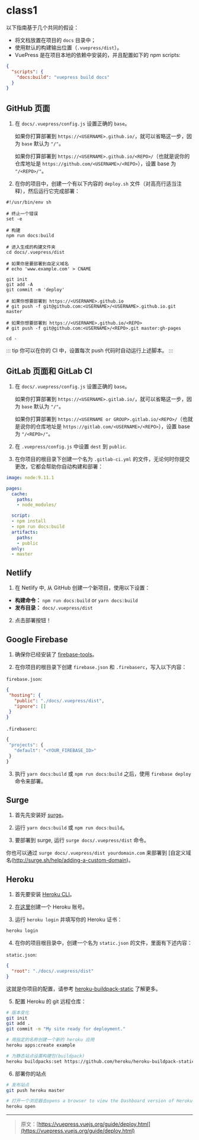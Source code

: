 # class1

以下指南基于几个共同的假设：

- 将文档放置在项目的 `docs` 目录中；
- 使用默认的构建输出位置（`.vuepress/dist`）。
- VuePress 是在项目本地的依赖中安装的，并且配置如下的 npm scripts:

``` json
{
  "scripts": {
    "docs:build": "vuepress build docs"
  }
}
```

## GitHub 页面

1. 在 `docs/.vuepress/config.js` 设置正确的 `base`。

   如果你打算部署到 `https://<USERNAME>.github.io/`，就可以省略这一步，因为 `base` 默认为 `"/"`。

   如果你打算部署到 `https://<USERNAME>.github.io/<REPO>/`（也就是说你的仓库地址是 `https://github.com/<USERNAME>/<REPO>`），设置 base 为 `"/<REPO>/"`。

2. 在你的项目中，创建一个有以下内容的 `deploy.sh` 文件（对高亮行适当注释），然后运行它完成部署：

``` bash{13,20,23}
#!/usr/bin/env sh

# 终止一个错误
set -e

# 构建
npm run docs:build

# 进入生成的构建文件夹
cd docs/.vuepress/dist

# 如果你是要部署到自定义域名
# echo 'www.example.com' > CNAME

git init
git add -A
git commit -m 'deploy'

# 如果你想要部署到 https://<USERNAME>.github.io
# git push -f git@github.com:<USERNAME>/<USERNAME>.github.io.git master

# 如果你想要部署到 https://<USERNAME>.github.io/<REPO>
# git push -f git@github.com:<USERNAME>/<REPO>.git master:gh-pages

cd -
```

::: tip
你可以在你的 CI 中，设置每次 push 代码时自动运行上述脚本。
:::

## GitLab 页面和 GitLab CI

1. 在 `docs/.vuepress/config.js` 设置正确的 `base`。

   如果你打算部署到 `https://<USERNAME>.gitlab.io/`，就可以省略这一步，因为 `base` 默认为 `"/"`。

   如果你打算部署到 `https://<USERNAME or GROUP>.gitlab.io/<REPO>/`（也就是说你的仓库地址是 `https://gitlab.com/<USERNAME>/<REPO>`），设置 base 为 `"/<REPO>/"`。

2. 在 `.vuepress/config.js` 中设置 `dest` 到 `public`.

3. 在你项目的根目录下创建一个名为 `.gitlab-ci.yml` 的文件，无论何时你提交更改，它都会帮助你自动构建和部署：

``` yaml
image: node:9.11.1

pages:
  cache:
    paths:
    - node_modules/

  script:
  - npm install
  - npm run docs:build
  artifacts:
    paths:
    - public
  only:
  - master
```


## Netlify

1. 在 Netlify 中, 从 GitHub 创建一个新项目，使用以下设置：

  - **构建命令：** `npm run docs:build` or `yarn docs:build`
  - **发布目录：** `docs/.vuepress/dist`

2. 点击部署按钮！

## Google Firebase

1. 确保你已经安装了 [firebase-tools](https://www.npmjs.com/package/firebase-tools)。

2. 在你项目的根目录下创建 `firebase.json` 和 `.firebaserc`，写入以下内容：

`firebase.json`:
```json
{
 "hosting": {
   "public": "./docs/.vuepress/dist",
   "ignore": []
 }
}
```

`.firebaserc`:
```js
{
 "projects": {
   "default": "<YOUR_FIREBASE_ID>"
 }
}
```

3. 执行 `yarn docs:build` 或 `npm run docs:build` 之后，使用 `firebase deploy` 命令来部署。

## Surge

1. 首先先安装好 [surge](https://www.npmjs.com/package/surge)。

2. 运行 `yarn docs:build` 或 `npm run docs:build`。

3. 要部署到 surge, 运行 `surge docs/.vuepress/dist` 命令。

你也可以通过 `surge docs/.vuepress/dist yourdomain.com` 来部署到 [自定义域名(http://surge.sh/help/adding-a-custom-domain)。

## Heroku

1. 首先要安装 [Heroku CLI](https://devcenter.heroku.com/articles/heroku-cli)。

2. [在这里](https://signup.heroku.com)创建一个 Heroku 账号。

3. 运行 `heroku login` 并填写你的 Heroku 证书：

 ``` bash
 heroku login
 ```

4. 在你的项目根目录中，创建一个名为 `static.json` 的文件，里面有下述内容：

 `static.json`:
 ```json
 {
   "root": "./docs/.vuepress/dist"
 }
 ```

这就是你项目的配置，请参考 [heroku-buildpack-static](https://github.com/heroku/heroku-buildpack-static) 了解更多。

5. 配置 Heroku 的 git 远程仓库：

``` bash
# 版本变化
git init
git add .
git commit -m "My site ready for deployment."

# 用指定的名称创建一个新的 heroku 应用
heroku apps:create example

# 为静态站点设置构建包(buildpack)
heroku buildpacks:set https://github.com/heroku/heroku-buildpack-static.git
```

6. 部署你的站点

``` bash
# 发布站点
git push heroku master

# 打开一个浏览器去opens a browser to view the Dashboard version of Heroku CI
heroku open
```

***

> 原文：[https://vuepress.vuejs.org/guide/deploy.html](https://vuepress.vuejs.org/guide/deploy.html)
